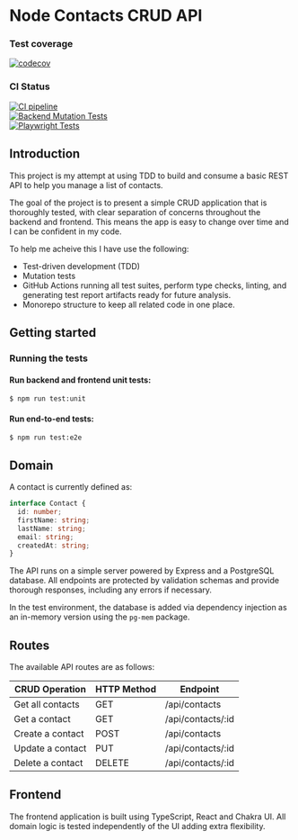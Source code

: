 # Node Contacts CRUD API

### Test coverage

<a href="https://codecov.io/github/simonrevill/node-contacts-crud-api">
  <img src="https://codecov.io/github/simonrevill/node-contacts-crud-api/branch/main/graph/badge.svg?token=QTB4X3Y34Y" alt="codecov"/>
</a><br>

### CI Status

<a href="https://github.com/simonrevill/node-contacts-crud-api/actions/workflows/backend_qa.yml">
  <img src="https://github.com/simonrevill/node-contacts-crud-api/actions/workflows/backend_qa.yml/badge.svg?branch=main" alt="CI pipeline"/>
</a><br>
<a href="https://github.com/simonrevill/node-contacts-crud-api/actions/workflows/backend_qa_mutation.yml">
  <img src="https://github.com/simonrevill/node-contacts-crud-api/actions/workflows/backend_qa_mutation.yml/badge.svg" alt="Backend Mutation Tests"/>
</a><br>
<a href="https://github.com/simonrevill/node-contacts-crud-api/actions/workflows/e2e_qa.yml">
  <img src="https://github.com/simonrevill/node-contacts-crud-api/actions/workflows/e2e_qa.yml/badge.svg" alt="Playwright Tests"/>
</a>

## Introduction

This project is my attempt at using TDD to build and consume a basic REST API to help you manage a list of contacts.

The goal of the project is to present a simple CRUD application that is thoroughly tested, with clear separation of concerns throughout the backend and frontend. This means the app is easy to change over time and I can be confident in my code.

To help me acheive this I have use the following:

- Test-driven development (TDD)
- Mutation tests
- GitHub Actions running all test suites, perform type checks, linting, and generating test report artifacts ready for future analysis.
- Monorepo structure to keep all related code in one place.

## Getting started

### Running the tests

#### Run backend and frontend unit tests:

```shell
$ npm run test:unit
```

#### Run end-to-end tests:

```shell
$ npm run test:e2e
```

## Domain

A contact is currently defined as:

```ts
interface Contact {
  id: number;
  firstName: string;
  lastName: string;
  email: string;
  createdAt: string;
}
```

The API runs on a simple server powered by Express and a PostgreSQL database. All endpoints are protected by validation schemas and provide thorough responses, including any errors if necessary.

In the test environment, the database is added via dependency injection as an in-memory version using the `pg-mem` package.

## Routes

The available API routes are as follows:

| CRUD Operation   | HTTP Method | Endpoint          |
| ---------------- | ----------- | ----------------- |
| Get all contacts | GET         | /api/contacts     |
| Get a contact    | GET         | /api/contacts/:id |
| Create a contact | POST        | /api/contacts     |
| Update a contact | PUT         | /api/contacts/:id |
| Delete a contact | DELETE      | /api/contacts/:id |

## Frontend

The frontend application is built using TypeScript, React and Chakra UI. All domain logic is tested independently of the UI adding extra flexibility.
